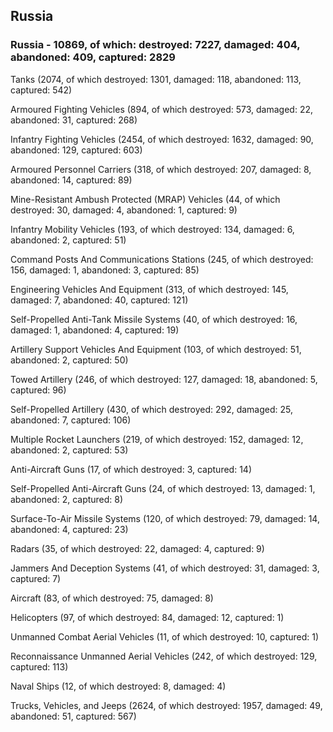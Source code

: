 
 
 ## Russia
 
 ### Russia - 10869, of which: destroyed: 7227, damaged: 404, abandoned: 409, captured: 2829

 

 

 Tanks (2074, of which destroyed: 1301, damaged: 118, abandoned: 113, captured: 542)

 Armoured Fighting Vehicles (894, of which destroyed: 573, damaged: 22, abandoned: 31, captured: 268)

 Infantry Fighting Vehicles (2454, of which destroyed: 1632, damaged: 90, abandoned: 129, captured: 603)

 Armoured Personnel Carriers (318, of which destroyed: 207, damaged: 8, abandoned: 14, captured: 89)

 Mine-Resistant Ambush Protected (MRAP) Vehicles (44, of which destroyed: 30, damaged: 4, abandoned: 1, captured: 9)

 Infantry Mobility Vehicles (193, of which destroyed: 134, damaged: 6, abandoned: 2, captured: 51)

 Command Posts And Communications Stations (245, of which destroyed: 156, damaged: 1, abandoned: 3, captured: 85)

 Engineering Vehicles And Equipment (313, of which destroyed: 145, damaged: 7, abandoned: 40, captured: 121)

 Self-Propelled Anti-Tank Missile Systems (40, of which destroyed: 16, damaged: 1, abandoned: 4, captured: 19)

 Artillery Support Vehicles And Equipment (103, of which destroyed: 51, abandoned: 2, captured: 50)

 Towed Artillery (246, of which destroyed: 127, damaged: 18, abandoned: 5, captured: 96)

 Self-Propelled Artillery (430, of which destroyed: 292, damaged: 25, abandoned: 7, captured: 106)

 Multiple Rocket Launchers (219, of which destroyed: 152, damaged: 12, abandoned: 2, captured: 53)

 Anti-Aircraft Guns (17, of which destroyed: 3, captured: 14)

 Self-Propelled Anti-Aircraft Guns (24, of which destroyed: 13, damaged: 1, abandoned: 2, captured: 8)

 Surface-To-Air Missile Systems (120, of which destroyed: 79, damaged: 14, abandoned: 4, captured: 23)

 Radars (35, of which destroyed: 22, damaged: 4, captured: 9)

 Jammers And Deception Systems (41, of which destroyed: 31, damaged: 3, captured: 7)

 Aircraft (83, of which destroyed: 75, damaged: 8)

 Helicopters (97, of which destroyed: 84, damaged: 12, captured: 1)

 Unmanned Combat Aerial Vehicles (11, of which destroyed: 10, captured: 1)

 Reconnaissance Unmanned Aerial Vehicles (242, of which destroyed: 129, captured: 113)

 Naval Ships (12, of which destroyed: 8, damaged: 4)

 Trucks, Vehicles, and Jeeps (2624, of which destroyed: 1957, damaged: 49, abandoned: 51, captured: 567)

